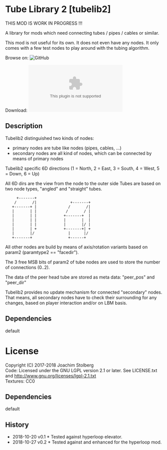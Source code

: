 # Tube Library 2 [tubelib2]

THIS MOD IS WORK IN PROGRESS !!!

A library for mods which need connecting tubes / pipes / cables or similar.

This mod is not useful for its own. It does not even have any nodes.
It only comes with a few test nodes to play around with the tubing algorithm.

Browse on: ![GitHub](https://github.com/joe7575/tubelib2)

Download: ![GitHub](https://github.com/joe7575/tubelib2/archive/master.zip)


## Description

Tubelib2 distinguished two kinds of nodes:
- primary nodes are tube like nodes (pipes, cables, ...)
- secondary nodes are all kind of nodes, which can be connected by means of primary nodes

Tubelib2 specific 6D directions (1 = North, 2 = East, 3 = South, 4 = West, 5 = Down, 6 = Up)

All 6D dirs are the view from the node to the outer side
Tubes are based on two node types, "angled" and "straight" tubes.
  
  
         +-------+
        /       /|               +-------+
       +-------+ |              /       /|
       |       | |             /       / |
       |       | |            +-------+  |
       |       | |            |       |  |
       |       | |            |       |/ |
       |       | +            +-------+| +
       |       |/               |      |/
       +-------+                +------+
  
  
All other nodes are build by means of axis/rotation variants based on param2
 (paramtype2 == "facedir").

The 3 free MSB bits of param2 of tube nodes are used to store the number of connections (0..2).

The data of the peer head tube are stored as meta data: "peer_pos" and "peer_dir"

Tubelib2 provides no update mechanism for connected "secondary" nodes.
That means, all secondary nodes have to check their surrounding for any changes, 
based on player interaction and/or on LBM basis.



## Dependencies
default  

# License
Copyright (C) 2017-2018 Joachim Stolberg  
Code: Licensed under the GNU LGPL version 2.1 or later. See LICENSE.txt and http://www.gnu.org/licenses/lgpl-2.1.txt  
Textures: CC0

## Dependencies
default  

## History
- 2018-10-20  v0.1  * Tested against hyperloop elevator.
- 2018-10-27  v0.2  * Tested against and enhanced for the hyperloop mod.

